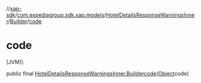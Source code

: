 //[xap-sdk](../../../../index.md)/[com.expediagroup.sdk.xap.models](../../index.md)/[HotelDetailsResponseWarningsInner](../index.md)/[Builder](index.md)/[code](code.md)

# code

[JVM]\

public final [HotelDetailsResponseWarningsInner.Builder](index.md)[code](code.md)([Object](https://docs.oracle.com/javase/8/docs/api/java/lang/Object.html)code)
